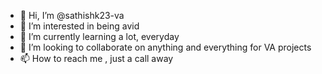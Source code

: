 - 👋 Hi, I’m @sathishk23-va
- 👀 I’m interested in being avid
- 🌱 I’m currently learning a lot, everyday
- 💞️ I’m looking to collaborate on anything and everything for VA projects
- 📫 How to reach me , just a call away

<!---
sathishk23-va/sathishk23-va is a ✨ special ✨ repository because its `README.md` (this file) appears on your GitHub profile.
You can click the Preview link to take a look at your changes.
--->
